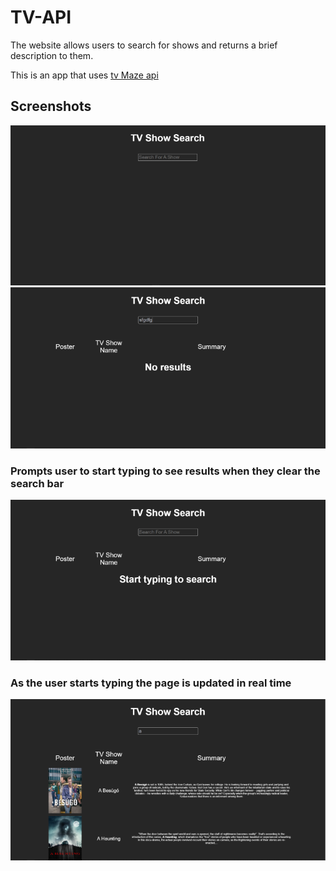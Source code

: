 # TV-API
The website allows users to search for shows and returns a brief description to them.

This is an app that uses [tv Maze api](https://www.tvmaze.com/api)

## Screenshots

<img src="https://github.com/Daniel-O-dev/TV-API/blob/f7f3e19a16232336a8bf8ad01998fab88646d420/screenshots/home-page.png" alt="homepage" title="homepage" >
<img src="https://github.com/Daniel-O-dev/TV-API/blob/f7f3e19a16232336a8bf8ad01998fab88646d420/screenshots/no-results.png" alt="noresults" title="noresults" >

### Prompts user to start typing to see results when they clear the search bar
<img src="https://github.com/Daniel-O-dev/TV-API/blob/f7f3e19a16232336a8bf8ad01998fab88646d420/screenshots/prompt.png" alt="prompt" title="prompt" >

### As the user starts typing the page is updated in real time
<img src="https://github.com/Daniel-O-dev/TV-API/blob/f7f3e19a16232336a8bf8ad01998fab88646d420/screenshots/typing.png" alt="typing" title="typing" >
